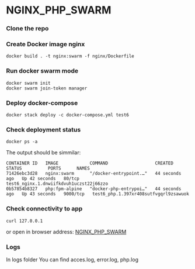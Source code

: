 # NGINX_PHP_SWARM
### Clone the repo
### Create Docker image nginx
```
docker build . -t nginx:swarm -f nginx/Dockerfile
```

### Run docker swarm mode
```
docker swarm init 
docker swarm join-token manager
```

### Deploy docker-compose
```
docker stack deploy -c docker-compose.yml test6
```
### Check deployment status
```
docker ps -a
```
The output should be simmilar:
```
CONTAINER ID   IMAGE            COMMAND                  CREATED          STATUS          PORTS      NAMES
71426ebc3d28   nginx:swarm      "/docker-entrypoint.…"   44 seconds ago   Up 42 seconds   80/tcp     test6_nginx.1.dnwiifkdvuh1uczst22j66zzo
0b57854b8327   php:fpm-alpine   "docker-php-entrypoi…"   44 seconds ago   Up 43 seconds   9000/tcp   test6_php.1.397xr408sutfvgqrl9zsawuok
```
### Check connectivity to app
```
curl 127.0.0.1
```
or open in browser address: [NGINX_PHP_SWARM](http://127.0.0.1)
### Logs

In logs folder You can find acces.log, error.log, php.log
